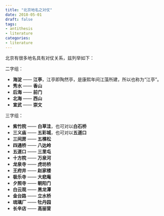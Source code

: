 ```yaml
---
title: "北京地名之对仗"
date: 2018-05-01
draft: false
tags:
- antithesis
- literature
categories:
- literature
---
```



北京有很多地名具有对仗关系，兹列举如下：

二字组：

- **海淀** —— **江亭**，江亭即陶然亭，是康熙年间江藻所建，所以也称为“江亭”。
- **秀水** —— **香山**
- **后海** —— **前门**
- **北海** —— **西山**
- **宣武** —— **崇文**

三字组：

- **紫竹院** —— **白草洼**，也可对以**白石桥**
- **三义庙** —— **五彩城**，也可对以**五道口**
- **三间房** —— **五棵松**
- **四通桥** —— **八达岭**
- **五道口** —— **三里屯**
- **十方院** —— **万泉河**
- **龙泉寺** —— **虎坊桥**
- **王府井** —— **赵家楼**
- **极乐寺** —— **大悲庵**
- **夕照寺** —— **朝阳门**
- **白云观** —— **黑龙潭**
- **金台路** —— **立水桥**
- **琉璃厂** —— **牡丹园**
- **长辛店** —— **高丽营**
